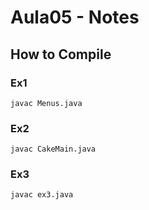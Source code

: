 # Aula05 - Notes

## How to Compile

### Ex1
```
javac Menus.java
```

### Ex2
```
javac CakeMain.java
```

### Ex3
```
javac ex3.java
```
